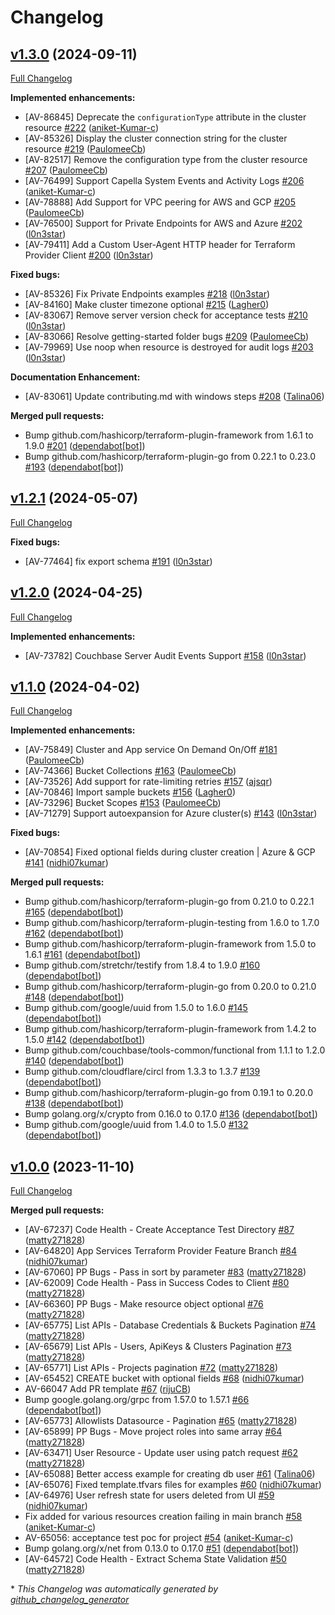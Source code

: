 # Changelog

## [v1.3.0](https://github.com/couchbasecloud/terraform-provider-couchbase-capella/tree/v1.3.0) (2024-09-11)

[Full Changelog](https://github.com/couchbasecloud/terraform-provider-couchbase-capella/compare/v1.2.1...v1.3.0)

**Implemented enhancements:**
- \[AV-86845\] Deprecate the `configurationType` attribute in the cluster resource [\#222](https://github.com/couchbasecloud/terraform-provider-couchbase-capella/pull/222) ([aniket-Kumar-c](https://github.com/aniket-Kumar-c))
- \[AV-85326\] Display the cluster connection string for the cluster resource [\#219](https://github.com/couchbasecloud/terraform-provider-couchbase-capella/pull/219) ([PaulomeeCb](https://github.com/PaulomeeCb))
- \[AV-82517\] Remove the configuration type from the cluster resource [#207](https://github.com/couchbasecloud/terraform-provider-couchbase-capella/pull/207) ([PaulomeeCb](https://github.com/PaulomeeCb))
- \[AV-76499\] Support Capella System Events and Activity Logs [\#206](https://github.com/couchbasecloud/terraform-provider-couchbase-capella/pull/206) ([aniket-Kumar-c](https://github.com/aniket-Kumar-c))
- \[AV-78888\] Add Support for VPC peering for AWS and GCP [\#205](https://github.com/couchbasecloud/terraform-provider-couchbase-capella/pull/205) ([PaulomeeCb](https://github.com/PaulomeeCb))
- \[AV-76500\] Support for Private Endpoints for AWS and Azure [\#202](https://github.com/couchbasecloud/terraform-provider-couchbase-capella/pull/202) ([l0n3star](https://github.com/l0n3star))
- \[AV-79411\] Add a Custom User-Agent HTTP header for Terraform Provider Client [\#200](https://github.com/couchbasecloud/terraform-provider-couchbase-capella/pull/200) ([l0n3star](https://github.com/l0n3star))

**Fixed bugs:**
- \[AV-85326\] Fix Private Endpoints examples [\#218](https://github.com/couchbasecloud/terraform-provider-couchbase-capella/pull/218) ([l0n3star](https://github.com/l0n3star))
- \[AV-84160\] Make cluster timezone optional [\#215](https://github.com/couchbasecloud/terraform-provider-couchbase-capella/pull/215) ([Lagher0](https://github.com/Lagher0))
- \[AV-83067\] Remove server version check for acceptance tests [\#210](https://github.com/couchbasecloud/terraform-provider-couchbase-capella/pull/210) ([l0n3star](https://github.com/l0n3star))
- \[AV-83066\] Resolve getting-started folder bugs [\#209](https://github.com/couchbasecloud/terraform-provider-couchbase-capella/pull/209) ([PaulomeeCb](https://github.com/PaulomeeCb))
- \[AV-79969\] Use noop when resource is destroyed for audit logs [\#203](https://github.com/couchbasecloud/terraform-provider-couchbase-capella/pull/203) ([l0n3star](https://github.com/l0n3star))

**Documentation Enhancement:**
- \[AV-83061\] Update contributing.md with windows steps [#208](https://github.com/couchbasecloud/terraform-provider-couchbase-capella/pull/208) ([Talina06](https://github.com/Talina06))

**Merged pull requests:**
- Bump github.com/hashicorp/terraform-plugin-framework from 1.6.1 to 1.9.0 [#201](https://github.com/couchbasecloud/terraform-provider-couchbase-capella/pull/201) ([dependabot[bot]](https://github.com/apps/dependabot))
- Bump github.com/hashicorp/terraform-plugin-go from 0.22.1 to 0.23.0 [#193](https://github.com/couchbasecloud/terraform-provider-couchbase-capella/pull/193) ([dependabot[bot]](https://github.com/apps/dependabot))


## [v1.2.1](https://github.com/couchbasecloud/terraform-provider-couchbase-capella/tree/v1.2.1) (2024-05-07)

[Full Changelog](https://github.com/couchbasecloud/terraform-provider-couchbase-capella/compare/v1.2.0...v1.2.1)

**Fixed bugs:**

- \[AV-77464\] fix export schema [\#191](https://github.com/couchbasecloud/terraform-provider-couchbase-capella/pull/191) ([l0n3star](https://github.com/l0n3star))

## [v1.2.0](https://github.com/couchbasecloud/terraform-provider-couchbase-capella/tree/v1.2.0) (2024-04-25)

[Full Changelog](https://github.com/couchbasecloud/terraform-provider-couchbase-capella/compare/v1.1.0...v1.2.0)

**Implemented enhancements:**

- \[AV-73782\] Couchbase Server Audit Events Support [\#158](https://github.com/couchbasecloud/terraform-provider-couchbase-capella/pull/158) ([l0n3star](https://github.com/l0n3star))

## [v1.1.0](https://github.com/couchbasecloud/terraform-provider-couchbase-capella/tree/v1.1.0) (2024-04-02)

[Full Changelog](https://github.com/couchbasecloud/terraform-provider-couchbase-capella/compare/v1.0.0...v1.1.0)

**Implemented enhancements:**

- \[AV-75849\] Cluster and App service On Demand On/Off [\#181](https://github.com/couchbasecloud/terraform-provider-couchbase-capella/pull/181) ([PaulomeeCb](https://github.com/PaulomeeCb))
- \[AV-74366\] Bucket Collections [\#163](https://github.com/couchbasecloud/terraform-provider-couchbase-capella/pull/163) ([PaulomeeCb](https://github.com/PaulomeeCb))
- \[AV-73526\] Add support for rate-limiting retries [\#157](https://github.com/couchbasecloud/terraform-provider-couchbase-capella/pull/157) ([ajsqr](https://github.com/ajsqr))
- \[AV-70846\] Import sample buckets [\#156](https://github.com/couchbasecloud/terraform-provider-couchbase-capella/pull/156) ([Lagher0](https://github.com/Lagher0))
- \[AV-73296\] Bucket Scopes [\#153](https://github.com/couchbasecloud/terraform-provider-couchbase-capella/pull/153) ([PaulomeeCb](https://github.com/PaulomeeCb))
- \[AV-71279\] Support autoexpansion for Azure cluster\(s\) [\#143](https://github.com/couchbasecloud/terraform-provider-couchbase-capella/pull/143) ([l0n3star](https://github.com/l0n3star))

**Fixed bugs:**

- \[AV-70854\] Fixed optional fields during cluster creation | Azure & GCP [\#141](https://github.com/couchbasecloud/terraform-provider-couchbase-capella/pull/141) ([nidhi07kumar](https://github.com/nidhi07kumar))

**Merged pull requests:**

- Bump github.com/hashicorp/terraform-plugin-go from 0.21.0 to 0.22.1 [\#165](https://github.com/couchbasecloud/terraform-provider-couchbase-capella/pull/165) ([dependabot[bot]](https://github.com/apps/dependabot))
- Bump github.com/hashicorp/terraform-plugin-testing from 1.6.0 to 1.7.0 [\#162](https://github.com/couchbasecloud/terraform-provider-couchbase-capella/pull/162) ([dependabot[bot]](https://github.com/apps/dependabot))
- Bump github.com/hashicorp/terraform-plugin-framework from 1.5.0 to 1.6.1 [\#161](https://github.com/couchbasecloud/terraform-provider-couchbase-capella/pull/161) ([dependabot[bot]](https://github.com/apps/dependabot))
- Bump github.com/stretchr/testify from 1.8.4 to 1.9.0 [\#160](https://github.com/couchbasecloud/terraform-provider-couchbase-capella/pull/160) ([dependabot[bot]](https://github.com/apps/dependabot))
- Bump github.com/hashicorp/terraform-plugin-go from 0.20.0 to 0.21.0 [\#148](https://github.com/couchbasecloud/terraform-provider-couchbase-capella/pull/148) ([dependabot[bot]](https://github.com/apps/dependabot))
- Bump github.com/google/uuid from 1.5.0 to 1.6.0 [\#145](https://github.com/couchbasecloud/terraform-provider-couchbase-capella/pull/145) ([dependabot[bot]](https://github.com/apps/dependabot))
- Bump github.com/hashicorp/terraform-plugin-framework from 1.4.2 to 1.5.0 [\#142](https://github.com/couchbasecloud/terraform-provider-couchbase-capella/pull/142) ([dependabot[bot]](https://github.com/apps/dependabot))
- Bump github.com/couchbase/tools-common/functional from 1.1.1 to 1.2.0 [\#140](https://github.com/couchbasecloud/terraform-provider-couchbase-capella/pull/140) ([dependabot[bot]](https://github.com/apps/dependabot))
- Bump github.com/cloudflare/circl from 1.3.3 to 1.3.7 [\#139](https://github.com/couchbasecloud/terraform-provider-couchbase-capella/pull/139) ([dependabot[bot]](https://github.com/apps/dependabot))
- Bump github.com/hashicorp/terraform-plugin-go from 0.19.1 to 0.20.0 [\#138](https://github.com/couchbasecloud/terraform-provider-couchbase-capella/pull/138) ([dependabot[bot]](https://github.com/apps/dependabot))
- Bump golang.org/x/crypto from 0.16.0 to 0.17.0 [\#136](https://github.com/couchbasecloud/terraform-provider-couchbase-capella/pull/136) ([dependabot[bot]](https://github.com/apps/dependabot))
- Bump github.com/google/uuid from 1.4.0 to 1.5.0 [\#132](https://github.com/couchbasecloud/terraform-provider-couchbase-capella/pull/132) ([dependabot[bot]](https://github.com/apps/dependabot))

## [v1.0.0](https://github.com/couchbasecloud/terraform-provider-couchbase-capella/tree/v1.0.0) (2023-11-10)

[Full Changelog](https://github.com/couchbasecloud/terraform-provider-couchbase-capella/compare/d9a774ce9a0731bd15a6ca9eb9b7ea4d7f4e1d33...v1.0.0)

**Merged pull requests:**

- \[AV-67237\] Code Health - Create Acceptance Test Directory [\#87](https://github.com/couchbasecloud/terraform-provider-couchbase-capella/pull/87) ([matty271828](https://github.com/matty271828))
- \[AV-64820\] App Services Terraform Provider Feature Branch [\#84](https://github.com/couchbasecloud/terraform-provider-couchbase-capella/pull/84) ([nidhi07kumar](https://github.com/nidhi07kumar))
- \[AV-67060\] PP Bugs - Pass in sort by parameter  [\#83](https://github.com/couchbasecloud/terraform-provider-couchbase-capella/pull/83) ([matty271828](https://github.com/matty271828))
- \[AV-62009\] Code Health - Pass in Success Codes to Client [\#80](https://github.com/couchbasecloud/terraform-provider-couchbase-capella/pull/80) ([matty271828](https://github.com/matty271828))
- \[AV-66360\] PP Bugs - Make resource object optional [\#76](https://github.com/couchbasecloud/terraform-provider-couchbase-capella/pull/76) ([matty271828](https://github.com/matty271828))
- \[AV-65775\] List APIs - Database Credentials & Buckets Pagination [\#74](https://github.com/couchbasecloud/terraform-provider-couchbase-capella/pull/74) ([matty271828](https://github.com/matty271828))
- \[AV-65679\] List APIs -  Users, ApiKeys & Clusters Pagination [\#73](https://github.com/couchbasecloud/terraform-provider-couchbase-capella/pull/73) ([matty271828](https://github.com/matty271828))
- \[AV-65771\] List APIs - Projects pagination [\#72](https://github.com/couchbasecloud/terraform-provider-couchbase-capella/pull/72) ([matty271828](https://github.com/matty271828))
- \[AV-65452\] CREATE bucket with optional fields [\#68](https://github.com/couchbasecloud/terraform-provider-couchbase-capella/pull/68) ([nidhi07kumar](https://github.com/nidhi07kumar))
- AV-66047 Add PR template [\#67](https://github.com/couchbasecloud/terraform-provider-couchbase-capella/pull/67) ([rijuCB](https://github.com/rijuCB))
- Bump google.golang.org/grpc from 1.57.0 to 1.57.1 [\#66](https://github.com/couchbasecloud/terraform-provider-couchbase-capella/pull/66) ([dependabot[bot]](https://github.com/apps/dependabot))
- \[AV-65773\] Allowlists Datasource - Pagination [\#65](https://github.com/couchbasecloud/terraform-provider-couchbase-capella/pull/65) ([matty271828](https://github.com/matty271828))
- \[AV-65899\] PP Bugs - Move project roles into same array [\#64](https://github.com/couchbasecloud/terraform-provider-couchbase-capella/pull/64) ([matty271828](https://github.com/matty271828))
- \[AV-63471\] User Resource - Update user using patch request [\#62](https://github.com/couchbasecloud/terraform-provider-couchbase-capella/pull/62) ([matty271828](https://github.com/matty271828))
- \[AV-65088\] Better access example for creating db user [\#61](https://github.com/couchbasecloud/terraform-provider-couchbase-capella/pull/61) ([Talina06](https://github.com/Talina06))
- \[AV-65076\] Fixed template.tfvars files for examples [\#60](https://github.com/couchbasecloud/terraform-provider-couchbase-capella/pull/60) ([nidhi07kumar](https://github.com/nidhi07kumar))
- \[AV-64976\] User refresh state for users deleted from UI [\#59](https://github.com/couchbasecloud/terraform-provider-couchbase-capella/pull/59) ([nidhi07kumar](https://github.com/nidhi07kumar))
- Fix added for various resources creation failing in main branch [\#58](https://github.com/couchbasecloud/terraform-provider-couchbase-capella/pull/58) ([aniket-Kumar-c](https://github.com/aniket-Kumar-c))
- AV-65056: acceptance test poc for project [\#54](https://github.com/couchbasecloud/terraform-provider-couchbase-capella/pull/54) ([aniket-Kumar-c](https://github.com/aniket-Kumar-c))
- Bump golang.org/x/net from 0.13.0 to 0.17.0 [\#51](https://github.com/couchbasecloud/terraform-provider-couchbase-capella/pull/51) ([dependabot[bot]](https://github.com/apps/dependabot))
- \[AV-64572\] Code Health - Extract Schema State Validation [\#50](https://github.com/couchbasecloud/terraform-provider-couchbase-capella/pull/50) ([matty271828](https://github.com/matty271828))



\* *This Changelog was automatically generated by [github_changelog_generator](https://github.com/github-changelog-generator/github-changelog-generator)*
